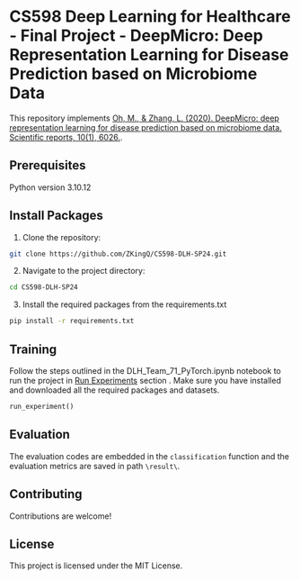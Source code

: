 # CS598 Deep Learning for Healthcare - Final Project - DeepMicro: Deep Representation Learning for Disease Prediction based on Microbiome Data

This repository implements [Oh, M., & Zhang, L. (2020). DeepMicro: deep representation learning for disease prediction based on microbiome data. Scientific reports, 10(1), 6026.](https://www.nature.com/articles/s41598-020-63159-5).


## Prerequisites

Python version 3.10.12

## Install Packages

1. Clone the repository:
```bash
git clone https://github.com/ZKingQ/CS598-DLH-SP24.git
```

2. Navigate to the project directory:
```bash
cd CS598-DLH-SP24
```

3. Install the required packages from the requirements.txt 
```bash
pip install -r requirements.txt
```

## Training
Follow the steps outlined in the DLH_Team_71_PyTorch.ipynb notebook to run the project in [Run Experiments](https://github.com/ZKingQ/CS598-DLH-SP24/blob/main/DLH_Team_71_PyTorch.ipynb/#run-experiments) section
. Make sure you have installed and downloaded all the required packages and datasets.

```python
run_experiment()
```

## Evaluation

The evaluation codes are embedded in the `classification` function and the evaluation metrics are saved in path `\result\`.

## Contributing
Contributions are welcome!

## License
This project is licensed under the MIT License.
